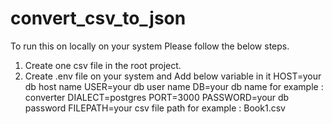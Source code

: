 # convert_csv_to_json

To run this on locally on your system Please follow the below steps.

1. Create one csv file in the root project.
2. Create .env file on your system and Add below variable in it
HOST=your db host name
USER=your db user name
DB=your db name for example : converter
DIALECT=postgres
PORT=3000
PASSWORD=your db password
FILEPATH=your csv file path for example : Book1.csv
